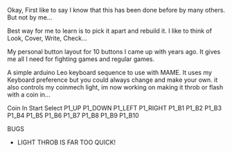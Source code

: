 Okay, First like to say I know that this has been done before by many others. But not by me...

Best way for me to learn is to pick it apart and rebuild it.
I like to think of Look, Cover, Write, Check...

My personal button layout for 10 buttons I came up with years ago.
It gives me all I need for fighting games and regular games.

A simple arduino Leo keyboard sequence to use with MAME.
It uses my Keyboard preference but you could always change and make your own.
it also controls my coinmech light, im now working on making it throb or flash with a coin in...



Coin In
Start
Select
P1_UP
P1_DOWN
P1_LEFT
P1_RIGHT
P1_B1
P1_B2
P1_B3
P1_B4
P1_B5
P1_B6
P1_B7
P1_B8
P1_B9
P1_B10

BUGS
- LIGHT THROB IS FAR TOO QUICK!
